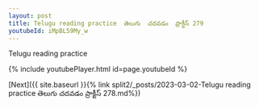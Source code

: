 ```yaml
---
layout: post
title: Telugu reading practice  తెలుగు  చదవడం  ప్రాక్టీస్ 279
youtubeId: iMpBL59My_w
---
```

 
 
Telugu reading practice
 
 
 
 
 


{% include youtubePlayer.html id=page.youtubeId %}
 
[Next]({{ site.baseurl }}{% link  split2/_posts/2023-03-02-Telugu reading practice  తెలుగు  చదవడం  ప్రాక్టీస్ 278.md%})
 

